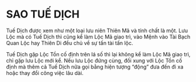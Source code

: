 # SAO TUẾ DỊCH

Tuế Dịch được xem như một loại lưu niên Thiên Mã và tính chất là một. Lưu Lộc mà có Tuế Dịch thì cũng kể làm Lộc Mã giao trì, vào Mệnh vào Tài Bạch Quan Lộc hay Thiên Di đều chủ về sự tấn tài tấn lộc.

Tuế Dịch gặp Lộc Tồn cố định trên lá số thì lại không kể làm Lộc Mã giao trì, chỉ gặp lưu Lộc mới kể. Nếu lưu Lộc đứng cùng, đối xung với Lộc Tồn cố định mà thêm cả Tuế Dịch nữa gọi bằng hiện tượng “động” đưa đến đi xa hoặc thay đổi công việc lâu dài.